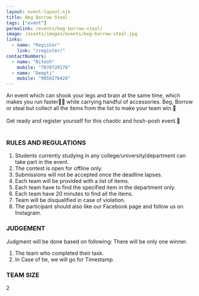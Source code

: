 ```yaml
---
layout: event-layout.njk
title: Beg Borrow Steal
tags: ["event"]
permalink: /events/beg-borrow-steal/
image: /assets/images/events/beg-borrow-steal.jpg
links:
  - name: "Register"
    link: "/register/"
contactNumbers:
  - name: "Nitesh"
    mobile: "7870720178"
  - name: "Deepti"
    mobile: "9050276428"
---
```


An event which can shook your legs and brain at the same time, which makes you run faster🏃‍♀️ while carrying handful of accessories. Beg, Borrow or steal but collect all the items from the list to make your team win.🥇
</br>
</br>
Get ready and register yourself for this chaotic and hosh-posh event.🤩
</br>
</br>

### RULES AND REGULATIONS

1. Students currently studying in any college/university/department can take part in the event.
2. The contest is open for offline only.
3. Submissions will not be accepted once the deadline lapses.
4. Each team will be provided with a list of items.  
5. Each team have to find the specified item in the department only.
6. Each team have 20 minutes to find all the items.
7. Team will be disqualified in case of violation.
8. The participant should also like our Facebook page and follow us on Instagram.

### JUDGEMENT

Judgment will be done based on following:
There will be only one winner.

1. The team who completed their task.
2. In Case of tie, we will go for Timestamp.


### TEAM SIZE
2
